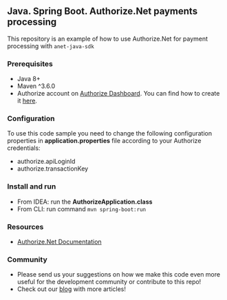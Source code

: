 ## Java. Spring Boot. Authorize.Net payments processing
This repository is an example of how to use Authorize.Net for 
payment processing with `anet-java-sdk`

### Prerequisites
* Java 8+
* Maven ^3.6.0
* Authorize account on [Authorize Dashboard](http://sandbox.authorize.net/). 
You can find how to create it [here](https://developer.authorize.net/hello_world.html).

### Configuration
To use this code sample you need to change the following configuration properties in **__application.properties__** file according to your Authorize credentials:

* authorize.apiLoginId
* authorize.transactionKey

### Install and run
* From IDEA: run the **__AuthorizeApplication.class__**
* From CLI: run command `mvn spring-boot:run` 

### Resources
* [Authorize.Net Documentation](https://developer.authorize.net/api/reference/index.html)

### Community
* Please send us your suggestions on how we make this code even more useful for the development community or contribute to this repo!
* Check out our [blog](https://oril.co/blog) with more articles!
